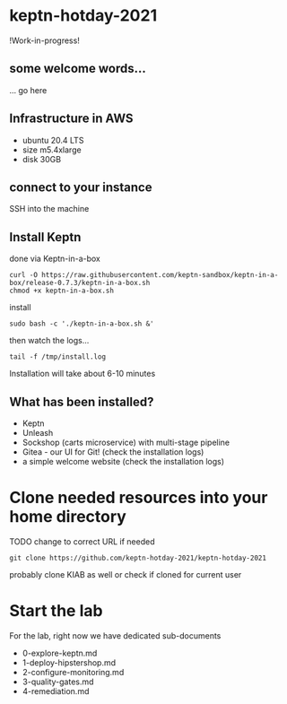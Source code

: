# keptn-hotday-2021

!Work-in-progress!

## some welcome words...

... go here

## Infrastructure in AWS

- ubuntu 20.4 LTS 
- size m5.4xlarge
- disk 30GB

## connect to your instance

SSH into the machine

## Install Keptn
done via Keptn-in-a-box

```
curl -O https://raw.githubusercontent.com/keptn-sandbox/keptn-in-a-box/release-0.7.3/keptn-in-a-box.sh
chmod +x keptn-in-a-box.sh
```

install
```
sudo bash -c './keptn-in-a-box.sh &'
```

then watch the logs...
```
tail -f /tmp/install.log
```

Installation will take about 6-10 minutes

## What has been installed?
- Keptn
- Unleash
- Sockshop (carts microservice) with multi-stage pipeline
- Gitea - our UI for Git! (check the installation logs)
- a simple welcome website (check the installation logs)

# Clone needed resources into your home directory

TODO change to correct URL if needed

```
git clone https://github.com/keptn-hotday-2021/keptn-hotday-2021
```

probably clone KIAB as well or check if cloned for current user


# Start the lab

For the lab, right now we have dedicated sub-documents

- 0-explore-keptn.md
- 1-deploy-hipstershop.md
- 2-configure-monitoring.md
- 3-quality-gates.md
- 4-remediation.md 

